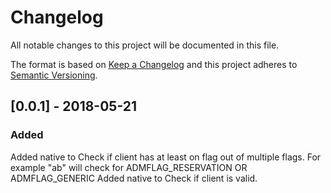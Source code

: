 # Changelog
All notable changes to this project will be documented in this file.

The format is based on [Keep a Changelog](https://keepachangelog.com/en/1.0.0/)
and this project adheres to [Semantic Versioning](https://semver.org/spec/v2.0.0.html).

## [0.0.1] - 2018-05-21
### Added
Added native to Check if client has at least on flag out of multiple flags. For example "ab" will check for ADMFLAG_RESERVATION OR ADMFLAG_GENERIC
Added native to Check if client is valid.
